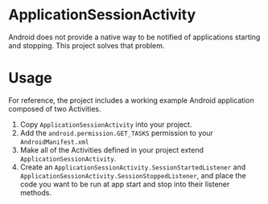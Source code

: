 # ApplicationSessionActivity

Android does not provide a native way to be notified of applications starting and stopping. This project solves that problem.

# Usage

For reference, the project includes a working example Android application composed of two Activities.

1. Copy <code>ApplicationSessionActivity</code> into your project.
2. Add the <code>android.permission.GET_TASKS</code> permission to your <code>AndroidManifest.xml</code>
3. Make all of the Activities defined in your project extend <code>ApplicationSessionActivity</code>.
4. Create an <code>ApplicationSessionActivity.SessionStartedListener</code> and <code>ApplicationSessionActivity.SessionStoppedListener</code>, and place the code you want to be run at app start and stop into their listener methods.
